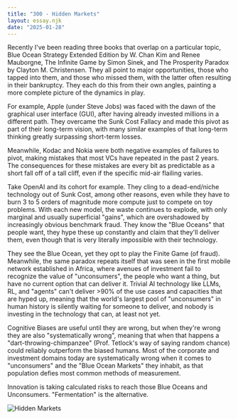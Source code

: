 ```yaml
---
title: "300 - Hidden Markets"
layout: essay.njk
date: "2025-01-28"
---
```


Recently I've been reading three books that overlap on a particular topic, Blue Ocean Strategy Extended Edition by W. Chan Kim and Renee Mauborgne, The Infinite Game by Simon Sinek, and The Prosperity Paradox by Clayton M. Christensen. They all point to major opportunities, those who tapped into them, and those who missed them, with the latter often resulting in their bankruptcy. They each do this from their own angles, painting a more complete picture of the dynamics in play.

For example, Apple (under Steve Jobs) was faced with the dawn of the graphical user interface (GUI), after having already invested millions in a different path. They overcame the Sunk Cost Fallacy and made this pivot as part of their long-term vision, with many similar examples of that long-term thinking greatly surpassing short-term losses.

Meanwhile, Kodac and Nokia were both negative examples of failures to pivot, making mistakes that most VCs have repeated in the past 2 years. The consequences for these mistakes are every bit as predictable as a short fall off of a tall cliff, even if the specific mid-air flailing varies.

Take OpenAI and its cohort for example. They cling to a dead-end/niche technology out of Sunk Cost, among other reasons, even while they have to burn 3 to 5 orders of magnitude more compute just to compete on toy problems. With each new model, the waste continues to explode, with only marginal and usually superficial "gains", which are overshadowed by increasingly obvious benchmark fraud. They know the "Blue Oceans" that people want, they hype these up constantly and claim that they'll deliver them, even though that is very literally impossible with their technology.

They see the Blue Ocean, yet they opt to play the Finite Game (of fraud). Meanwhile, the same paradox repeats itself that was seen in the first mobile network established in Africa, where avenues of investment fail to recognize the value of "unconsumers", the people who want a thing, but have no current option that can deliver it. Trivial AI technology like LLMs, RL, and "agents" can't deliver >90% of the use cases and capacities that are hyped up, meaning that the world's largest pool of "unconsumers" in human history is silently waiting for someone to deliver, and nobody is investing in the technology that can, at least not yet.

Cognitive Biases are useful until they are wrong, but when they're wrong they are also "systematically wrong", meaning that when that happens a "dart-throwing-chimpanzee" (Prof. Tetlock's way of saying random chance) could reliably outperform the biased humans. Most of the corporate and investment domains today are systematically wrong when it comes to "unconsumers" and the "Blue Ocean Markets" they inhabit, as that population defies most common methods of measurement.

Innovation is taking calculated risks to reach those Blue Oceans and Unconsumers. "Fermentation" is the alternative.

![Hidden Markets](https://media.licdn.com/dms/image/v2/D5622AQEdO9iGSoEluw/feedshare-shrink_800/B56ZSW.fhBHEAo-/0/1737699753156?e=1741219200&v=beta&t=w45EfxI5ck7vzD7Z2_Y-E0dG5gml80U-dOQm3HDyrAs)